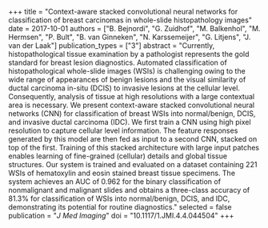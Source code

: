 +++
title = "Context-aware stacked convolutional neural networks for classification of breast carcinomas in whole-slide histopathology images"
date = 2017-10-01
authors = ["B. Bejnordi", "G. Zuidhof", "M. Balkenhol", "M. Hermsen", "P. Bult", "B. van Ginneken", "N. Karssemeijer", "G. Litjens", "J. van der Laak"]
publication_types = ["3"]
abstract = "Currently, histopathological tissue examination by a pathologist represents the gold standard for breast lesion diagnostics. Automated classification of histopathological whole-slide images (WSIs) is challenging owing to the wide range of appearances of benign lesions and the visual similarity of ductal carcinoma in-situ (DCIS) to invasive lesions at the cellular level. Consequently, analysis of tissue at high resolutions with a large contextual area is necessary. We present context-aware stacked convolutional neural networks (CNN) for classification of breast WSIs into normal/benign, DCIS, and invasive ductal carcinoma (IDC). We first train a CNN using high pixel resolution to capture cellular level information. The feature responses generated by this model are then fed as input to a second CNN, stacked on top of the first. Training of this stacked architecture with large input patches enables learning of fine-grained (cellular) details and global tissue structures. Our system is trained and evaluated on a dataset containing 221 WSIs of hematoxylin and eosin stained breast tissue specimens. The system achieves an AUC of 0.962 for the binary classification of nonmalignant and malignant slides and obtains a three-class accuracy of 81.3% for classification of WSIs into normal/benign, DCIS, and IDC, demonstrating its potential for routine diagnostics."
selected = false
publication = "*J Med Imaging*"
doi = "10.1117/1.JMI.4.4.044504"
+++

